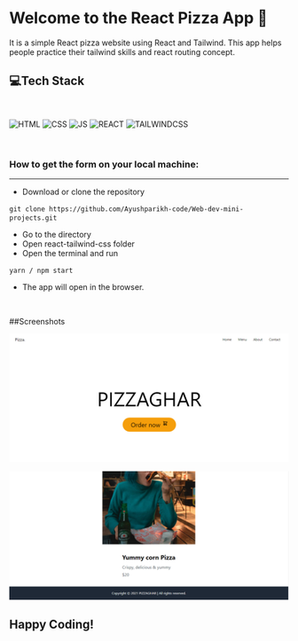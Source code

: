 # Welcome to the React Pizza App 🍕
It is a simple React pizza website using React and Tailwind. This app helps people practice their tailwind skills and react routing concept.

## 💻Tech Stack
<br>

![HTML](https://img.shields.io/badge/html5%20-%23E34F26.svg?&style=for-the-badge&logo=html5&logoColor=white)
![CSS](https://img.shields.io/badge/css3%20-%231572B6.svg?&style=for-the-badge&logo=css3&logoColor=white)
![JS](https://img.shields.io/badge/javascript%20-%23323330.svg?&style=for-the-badge&logo=javascript&logoColor=%23F7DF1E)
![REACT](https://img.shields.io/badge/react%20-%2388aee3.svg?&style=for-the-badge&logo=react&logoColor=%2361DBFB)
![TAILWINDCSS](https://img.shields.io/badge/tailwind%20css%20-%23d3e1e3.svg?&style=for-the-badge&logo=tailwindcss&logoColor=%2361DBFB)

<br>


### How to get the form on your local machine:

---

- Download or clone the repository

```
git clone https://github.com/Ayushparikh-code/Web-dev-mini-projects.git
```

- Go to the directory
- Open react-tailwind-css folder
- Open the terminal and run 
```
yarn / npm start
```
- The app will open in the browser.


<br>

##Screenshots

![Demo1](src/images/pizza.png)
<br>

![Demo2](src/images/pizza1.png)
<br>


## Happy Coding!